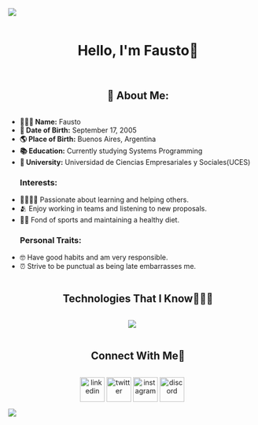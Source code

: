 
<img src="https://user-images.githubusercontent.com/73097560/115834477-dbab4500-a447-11eb-908a-139a6edaec5c.gif">

<div id="user-content-toc">
  <ul align="center">
    <summary><h1 style="display: inline-block">Hello, I'm Fausto👋</h1></summary>
  </ul>
</div>

<div id="user-content-toc">
  <ul align="center">
    <summary><h2 style="display: inline-block">💫  About Me:</h2></summary>
  </ul>
</div>

<ul>

<li><b>🙍🏼‍♂️  Name:</b> Fausto</li>

<li><b>🥳  Date of Birth:</b> September 17, 2005</li>

<li><b>🌎  Place of Birth:</b> Buenos Aires, Argentina</li>

<li><b>📚  Education:</b> Currently studying Systems Programming</li>

<li><b>🏫  University:</b> Universidad de Ciencias Empresariales y Sociales(UCES)</li>

<h3><b>Interests:</b></h3>
<li>🫱🏻‍🫲🏽  Passionate about learning and helping others.</li>

<li>🫂  Enjoy working in teams and listening to new proposals.</li>

<li>💪🏻  Fond of sports and maintaining a healthy diet.</li>

<h3><b>Personal Traits:</b></h3>
<li>🤓  Have good habits and am very responsible.</li>

<li>⏰  Strive to be punctual as being late embarrasses me.</li>
</ul>

<div id="user-content-toc">
  <ul align="center">
    <summary><h2 style="display: inline-block">Technologies That I Know👨🏻‍💻</h2></summary>
  </ul>
</div>

<p align="center">
  <a href="https://skillicons.dev">
    <img src="https://skillicons.dev/icons?i=html,css,py,vscode,discord,github,postgres&perline=14" />
  </a>
</p>
<div id="user-content-toc">
  <ul align="center">
    <summary><h2 style="display: inline-block">Connect With Me🤝</h2></summary>
  </ul>
</div>

<p align="center">
<a href="https://www.linkedin.com/in/faustolovera" target="blank"><img align="center" src="https://user-images.githubusercontent.com/88904952/234979284-68c11d7f-1acc-4f0c-ac78-044e1037d7b0.png" alt="linkedin" height="50" width="50" /></a>
<a href="https://twitter.com/FausLovera" target="blank"><img align="center" src="https://user-images.githubusercontent.com/88904952/234980676-61bfb021-ecc8-48f7-88e6-34c1b06c4a58.png" alt="twitter" height="50" width="50" /></a> 
<a href="https://www.instagram.com/faustolovera__" target="blank"><img align="center" src="https://user-images.githubusercontent.com/88904952/234981169-2dd1e58f-4b7e-468c-8213-034ba62156c3.png" alt="instagram" height="50" width="50" /></a>
<a href="https://discord.gg/SvzEa8un" target="blank"><img align="center" src="https://user-images.githubusercontent.com/88904952/234982627-019fd336-6248-453c-9b05-97c13fd1d207.png" alt="discord" height="50" width="50" /></a>
</p>
<img src="https://user-images.githubusercontent.com/73097560/115834477-dbab4500-a447-11eb-908a-139a6edaec5c.gif">

